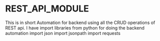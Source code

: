 # REST_API_MODULE
This is in short Automation for backend using all the CRUD operations of REST api.
I have import libraries from python for doing the backend automation 
import json
import jsonpath
import requests
